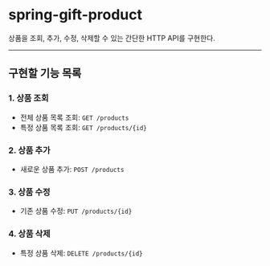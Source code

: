 # spring-gift-product

상품을 조회, 추가, 수정, 삭제할 수 있는 간단한 HTTP API를 구현한다.

---
## 구현할 기능 목록

### 1. 상품 조회
- 전체 상품 목록 조회: `GET /products`
- 특정 상품 목록 조회: `GET /products/{id}`

### 2. 상품 추가
- 새로운 상품 추가: `POST /products`

### 3. 상품 수정
- 기존 상품 수정: `PUT /products/{id}`

### 4. 상품 삭제
- 특정 상품 삭제: `DELETE /products/{id}`